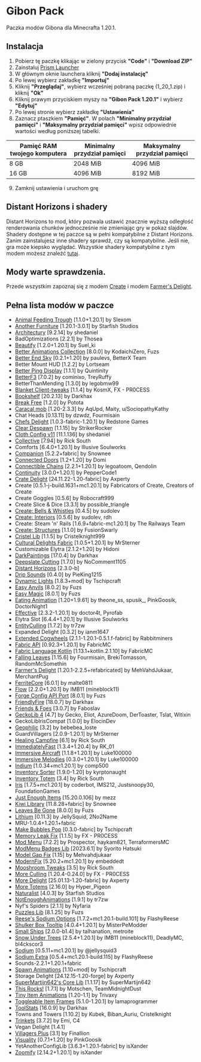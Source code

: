 # Gibon Pack

Paczka modów Gibona dla Minecrafta 1.20.1.

## Instalacja

1. Pobierz tę paczkę klikając w zielony przycisk **"Code"** i **"Download ZIP"**
2. Zainstaluj [Prism Launcher](https://prismlauncher.org/)
3. W głównym oknie launchera kliknij **"Dodaj instalację"**
4. Po lewej wybierz zakładkę **"Importuj"**
5. Kliknij **"Przeglądaj"**, wybierz wcześniej pobraną paczkę (1_20_1.zip) i kliknij **"Ok"**
6. Kliknij prawym przyciskiem myszy na **"Gibon Pack 1.20.1"** i wybierz **"Edytuj"**
7. Po lewej stronie wybierz zakładkę **"Ustawienia"**
8. Zaznacz ptaszkiem **"Pamięć"**. W polach **"Minimalny przydział pamięci"** i **"Maksymalny przydział pamięci"** wpisz odpowiednie wartości według poniższej tabelki.

| **Pamięć RAM twojego komputera** | **Minimalny przydział pamięci** | **Maksymalny przydział pamięci** |
| -------------------------------- | ------------------------------- | -------------------------------- |
| 8 GB                             | 2048 MiB                        | 4096 MiB                         |
| 16 GB                            | 4096 MiB                        | 8192 MiB                         |

9. Zamknij ustawienia i uruchom grę


## Distant Horizons i shadery

Distant Horizons to mod, który pozwala ustawić znacznie wyższą odległość renderowania chunków jednocześnie nie zmieniając gry w pokaz slajdów.
Shadery dostępne w tej paczce są w pełni kompatybilne z Distant Horizons. Zanim zainstalujesz inne shadery sprawdź, czy są kompatybilne. Jeśli nie, gra może kiepsko wyglądać.
Wszystkie shadery kompatybilne z tym modem możesz znaleźć [tutaj](https://gist.github.com/Steveplays28/52db568f297ded527da56dbe6deeec0e?permalink_comment_id=4945506).


## Mody warte sprawdzenia.

Przede wszystkim zapoznaj się z modem [Create](https://www.youtube.com/watch?v=NQIAvYO_Ras) i modem [Farmer's Delight](https://www.youtube.com/watch?v=BY-c9gAiqMM).


## Pełna lista modów w paczce

- [Animal Feeding Trough](https://github.com/Slexom/animal-feeding-trough) [1\.1\.0\+1\.20\.1] by Slexom
- [Another Furniture](https://www.curseforge.com/minecraft/mc-mods/another-furniture) [1\.20\.1\-3\.0\.1] by Starfish Studios
- [Architectury](https://architectury.github.io/architectury-documentations/) [9\.2\.14] by shedaniel
- BadOptimizations [2\.2\.1] by Thosea
- [Beautify](https://www.curseforge.com/minecraft/mc-mods/beautify-refabricated) [1\.2\.0\+1\.20\.1] by Suel\_ki
- [Better Animations Collection](https://github.com/Fuzss/betteranimationscollection) [8\.0\.0] by KodaichiZero, Fuzs
- [Better End Sky](https://github.com/PinkGoosik/better-end-sky) [0\.2\.1\+1\.20] by paulevs, BetterX Team
- Better Mount HUD [1\.2\.2] by Lortseam
- [Better Ping Display](https://github.com/vladmarica/better-ping-display-fabric) [1\.1\.1] by Quintinity
- [BetterF3](https://modrinth.com/mod/betterf3) [7\.0\.2] by cominixo, TreyRuffy
- BetterThanMending [1\.3\.0] by legobmw99
- [Blanket Client\-tweaks](https://www.curseforge.com/minecraft/mc-mods/blanket) [1\.1\.4] by KosmX, FX \- PR0CESS
- [Bookshelf](https://www.curseforge.com/minecraft/mc-mods/bookshelf) [20\.2\.13] by Darkhax
- [Break Free](https://modrinth.com/mod/breakfree) [1\.2\.0] by Potota
- [Caracal mob](https://vk.com/aqupd) [1\.20\-2\.3\.3] by AqUpd, Maity, u/SociopathyKathy
- Chat Heads [0\.13\.11] by dzwdz, Fourmisain
- [Chefs Delight](https://www.redstonegames.com.br) [1\.0\.3\-fabric\-1\.20\.1] by Redstone Games
- [Clear Despawn](https://www.curseforge.com/minecraft/mc-mods/clear-despawn-fabric) [1\.1\.15] by StrikerRocker
- [Cloth Config v11](https://minecraft.curseforge.com/projects/cloth-config) [11\.1\.136] by shedaniel
- [Collective](https://serilum.com/mod/collective) [7\.94] by Rick South
- Comforts [6\.4\.0\+1\.20\.1] by Illusive Soulworks
- [Companion](https://www.curseforge.com/minecraft/mc-mods/companion-fabric) [5\.2\.2\+fabric] by Snownee
- [Connected Doors](https://domi.re/mc-mods/doors) [1\.2\+1\.20] by Domi
- [Connectible Chains](https://github.com/legoatoom/ConnectibleChains) [2\.2\.1\+1\.20\.1] by legoatoom, Qendolin
- [Continuity](https://modrinth.com/mod/continuity) [3\.0\.0\+1\.20\.1] by PepperCode1
- [Crate Delight](https://www.curseforge.com/members/axperty/projects) [24\.11\.22\-1\.20\-fabric] by Axperty
- Create [0\.5\.1\-j\-build\.1631\+mc1\.20\.1] by Fabricators of Create, Creators of Create
- Create Goggles [0\.5\.6] by Robocraft999
- Create Slice & Dice [3\.3\.1] by possible\_triangle
- [Create: Bells & Whistles](https://modrinth.com/mod/bellsandwhistles) [0\.4\.5] by sudolev
- [Create: Interiors](https://www.curseforge.com/minecraft/mc-mods/interiors) [0\.5\.6] by sudolev, rdh
- Create: Steam 'n' Rails [1\.6\.9\+fabric\-mc1\.20\.1] by The Railways Team
- [Create: Structures](https://modrinth.com/datapack/create-structures) [1\.1\.0] by FusionSwarly
- [Cristel Lib](https://modrinth.com/mod/cristel-lib) [1\.1\.5] by Cristelknight999
- [Cultural Delights Fabric](https://fabricmc.net/) [1\.0\.5\+1\.20\.1] by MrSterner
- Customizable Elytra [2\.1\.2\+1\.20] by Hidoni
- [DarkPaintings](https://www.curseforge.com/minecraft/mc-mods/dark-paintings) [17\.0\.4] by Darkhax
- [Deepslate Cutting](https://nocomment1105.github.io) [1\.7\.0] by NoComment1105
- [Distant Horizons](https://modrinth.com/mod/distanthorizons) [2\.3\.0\-b]
- [Drip Sounds](https://github.com/PieKing1215/DripSounds) [0\.4\.0] by PieKing1215
- [Dynamic Lights](https://tschipcraft.ddns.net/dynamiclights.html) [1\.8\.3\+mod] by Tschipcraft
- [Easy Anvils](https://github.com/Fuzss/easyanvils) [8\.0\.2] by Fuzs
- [Easy Magic](https://github.com/Fuzss/easymagic) [8\.0\.1] by Fuzs
- [Eating Animation](https://www.curseforge.com/members/theone_ss) [1\.20\+1\.9\.61] by theone\_ss, spusik\_, PinkGoosik, DoctorNight1
- [Effective](https://doctor4t.ladysnake.org) [2\.3\.2\-1\.20\.1] by doctor4t, Pyrofab
- Elytra Slot [6\.4\.4\+1\.20\.1] by Illusive Soulworks
- [EntityCulling](https://modrinth.com/mod/entityculling) [1\.7\.2] by tr7zw
- Expanded Delight [0\.3\.2] by ianm1647
- [Extended Cogwheels](https://fabricmc.net/) [2\.1\.1\-1\.20\.1\-0\.5\.1\.f\-fabric] by Rabbitminers
- [Fabric API](https://fabricmc.net) [0\.92\.3\+1\.20\.1] by FabricMC
- [Fabric Language Kotlin](https://minecraft.curseforge.com/projects/fabric-language-kotlin) [1\.13\.1\+kotlin\.2\.1\.10] by FabricMC
- [Falling Leaves](https://www.curseforge.com/minecraft/mc-mods/falling-leaves-fabric) [1\.15\.6] by Fourmisain, BrekiTomasson, RandomMcSomethin
- [Farmer's Delight](https://www.curseforge.com/minecraft/mc-mods/farmers-delight-refabricated) [1\.20\.1\-2\.2\.5\+refabricated] by MehVahdJukaar, MerchantPug
- [FerriteCore](https://www.curseforge.com/minecraft/mc-mods/ferritecore-fabric) [6\.0\.1] by malte0811
- [Flow](https://imb11.dev/) [2\.2\.0\+1\.20\.1] by IMB11 \(mineblock11\)
- [Forge Config API Port](https://github.com/Fuzss/forgeconfigapiport) [8\.0\.1] by Fuzs
- [FriendlyFire](https://www.curseforge.com/minecraft/mc-mods/friendly-fire) [18\.0\.7] by Darkhax
- [Friends & Foes](https://github.com/Faboslav/friends-and-foes) [3\.0\.7] by Faboslav
- [GeckoLib 4](https://www.curseforge.com/minecraft/mc-mods/geckolib) [4\.7] by Gecko, Eliot, AzureDoom, DerToaster, Tslat, Witixin
- GeckoLibIrisCompat [1\.0\.0] by ElocinDev
- [Geophilic](https://modrinth.com/datapack/geophilic) [3\.2] by bebebea\_loste
- GuardVillagers [2\.0\.9\-1\.20\.1] by MrSterner
- [Healing Campfire](https://serilum.com/mod/healing-campfire) [6\.1] by Rick South
- [ImmediatelyFast](https://modrinth.com/mod/immediatelyfast) [1\.3\.4\+1\.20\.4] by RK\_01
- [Immersive Aircraft](https://www.curseforge.com/minecraft/mc-mods/immersive-aircraft) [1\.1\.8\+1\.20\.1] by Luke100000
- [Immersive Melodies](https://www.curseforge.com/minecraft/mc-mods/ImmersiveMelodies) [0\.3\.0\+1\.20\.1] by Luke100000
- [Indium](https://modrinth.com/mod/indium) [1\.0\.34\+mc1\.20\.1] by comp500
- [Inventory Sorter](https://www.curseforge.com/minecraft/mc-mods/inventory-sorting) [1\.9\.0\-1\.20] by kyrptonaught
- [Inventory Totem](https://serilum.com/mod/inventory-totem) [3\.4] by Rick South
- [Iris](https://github.com/IrisShaders/Iris) [1\.7\.5\+mc1\.20\.1] by coderbot, IMS212, Justsnoopy30, FoundationGames
- [Just Enough Items](https://www.curseforge.com/minecraft/mc-mods/jei) [15\.20\.0\.106] by mezz
- [Kiwi Library](https://www.curseforge.com/minecraft/mc-mods/kiwi-fabric) [11\.8\.28\+fabric] by Snownee
- [Leaves Be Gone](https://github.com/Fuzss/leavesbegone) [8\.0\.0] by Fuzs
- [Lithium](https://jellysquid.me/projects/) [0\.11\.3] by JellySquid, 2No2Name
- MRU\-1\.0\.4\+1\.20\.1\+fabric
- [Make Bubbles Pop](https://tschipcraft.ddns.net/make_bubbles_pop.html) [0\.3\.0\-fabric] by Tschipcraft
- [Memory Leak Fix](https://github.com/fxmorin/memoryleakfix) [1\.1\.5] by FX \- PR0CESS
- [Mod Menu](https://modrinth.com/mod/modmenu) [7\.2\.2] by Prospector, haykam821, TerraformersMC
- [ModMenu Badges Lib](https://syorito-hatsuki.dev/) [2023\.6\.1] by Syorito Hatsuki
- [Model Gap Fix](https://www.curseforge.com/minecraft/mc-mods/model-gap-fix) [1\.15] by Mehvahdjukaar
- [ModernFix](https://modrinth.com/mod/modernfix) [5\.20\.2\+mc1\.20\.1] by embeddedt
- [Mooshroom Tweaks](https://serilum.com/mod/mooshroom-tweaks) [3\.5] by Rick South
- [More Culling](https://github.com/fxmorin/moreculling) [1\.20\.4\-0\.24\.0] by FX \- PR0CESS
- [More Delight](https://github.com/axperty/moredelight) [25\.01\.13\-1\.20\-fabric] by Axperty
- [More Totems](https://www.curseforge.com/minecraft/mc-mods/more-totems-of-undying) [2\.16\.0] by Hyper\_Pigeon
- [Naturalist](https://www.curseforge.com/minecraft/mc-mods/naturalist) [4\.0\.3] by Starfish Studios
- [NotEnoughAnimations](https://modrinth.com/mod/not-enough-animations) [1\.9\.1] by tr7zw
- Nyf's Spiders [2\.1\.1] by Nyfaria
- [Puzzles Lib](https://github.com/Fuzss/puzzleslib) [8\.1\.25] by Fuzs
- [Reese's Sodium Options](https://github.com/FlashyReese/reeses-sodium-options) [1\.7\.2\+mc1\.20\.1\-build\.101] by FlashyReese
- [Shulker Box Tooltip](https://minecraft.curseforge.com/projects/shulkerboxtooltip) [4\.0\.4\+1\.20\.1] by MisterPeModder
- [Small Ships](https://www.curseforge.com/minecraft/mc-mods/small-ships) [2\.0\.0\-b1\.4] by talhanation, metroite
- [Snow Under Trees](https://IMB11.dev/) [2\.5\.4\+1\.20\.1] by IMB11 \(mineblock11\), DeadlyMC, bl4ckscor3
- [Sodium](https://github.com/CaffeineMC/sodium-fabric) [0\.5\.11\+mc1\.20\.1] by @jellysquid3
- [Sodium Extra](https://modrinth.com/mod/sodium-extra) [0\.5\.4\+mc1\.20\.1\-build\.115] by FlashyReese
- Sounds\-2\.2\.1\+1\.20\.1\+fabric
- [Spawn Animations](https://tschipcraft.ddns.net/spawnanimations.html) [1\.10\+mod] by Tschipcraft
- Storage Delight [24\.12\.15\-1\.20\-forge] by Axperty
- [SuperMartijn642's Core Lib](https://www.curseforge.com/minecraft/mc-mods/supermartijn642s-core-lib) [1\.1\.17] by SuperMartijn642
- [This Rocks\!](https://www.midnightdust.eu/) [1\.7\.1] by Motschen, TeamMidnightDust
- [Tiny Item Animations](https://www.curseforge.com/minecraft/mc-mods/tiny-item-animations) [1\.20\-1\.1] by Trivaxy
- [Toggleable Item Frames](https://www.curseforge.com/minecraft/mc-mods/toggle-item-frames) [5\.1\.0\-1\.20\.1] by Iamaprogrammer
- [ToolStats](https://www.curseforge.com/minecraft/mc-mods/tool-stats) [16\.0\.9] by Darkhax
- Towns and Towers [1\.10\.2] by Kubek, Biban\_Auriu, Cristelknight
- [Trinkets](https://www.curseforge.com/minecraft/mc-mods/trinkets-fabric) [3\.7\.2] by Emi, C4
- Vegan Delight [1\.4\.1]
- [Villagers Plus](https://github.com/finallion/VillagersPlus_-FABRIC-) [3\.1] by Finallion
- [Visuality](https://modrinth.com/mod/visuality) [0\.7\.1\+1\.20] by PinkGoosik
- YetAnotherConfigLib [3\.6\.3\+1\.20\.1\-fabric] by isXander
- [Zoomify](https://isxander.dev) [2\.14\.2\+1\.20\.1] by isXander